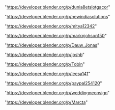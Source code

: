 "https://developer.blender.org/p/dunia8etslotgacor"

"https://developer.blender.org/p/newindiasolutions"

"https://developer.blender.org/p/mitya12342"

"https://developer.blender.org/p/marknjohson150"

"https://developer.blender.org/p/Dauw_Jonas"

"https://developer.blender.org/p/joshb"

"https://developer.blender.org/p/Tobin"

"https://developer.blender.org/p/leesa141"

"https://developer.blender.org/p/paypal254120"

"https://developer.blender.org/p/weddingneonsign"

"https://developer.blender.org/p/Marcta"

 
